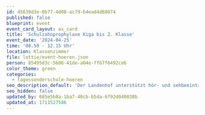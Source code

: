 ```yaml
---
id: 45639d3e-0b77-4d08-ac79-b4ead4d68074
published: false
blueprint: event
event_card_layout: as_card
title: 'Schulzahnprophylaxe Kiga bis 2. Klasse'
event_date: '2024-04-25'
time: '08.50 - 12.15 Uhr'
location: Klassenzimmer
file: lottie/event-hoeren.json
person: 85495d3c-5606-41de-a04e-ff67f6492ce6
color_theme: green
categories:
  - tagessonderschule-hoeren
seo_description_default: 'Der Landenhof unterstützt hör- und sehbeeinträchtigte Kinder & Jugendliche in ihrem selbstbestimmten Leben durch Förderung ihrer Fähigkeiten & Entwicklung'
seo_hidden: false
updated_by: 685e5b8a-1ba7-40cb-b5da-6f92d040030b
updated_at: 1711527586
---
```

